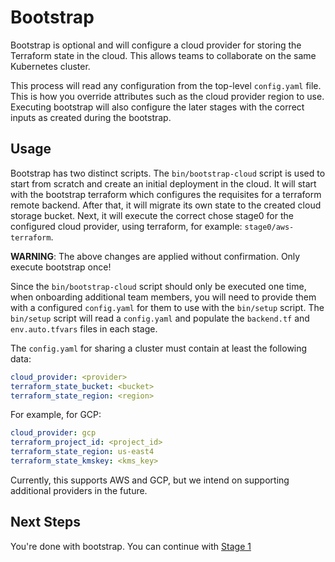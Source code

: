 # Bootstrap

Bootstrap is optional and will configure a cloud provider for storing the Terraform state in the cloud. This allows
teams to collaborate on the same Kubernetes cluster.

This process will read any configuration from the top-level `config.yaml` file. This is how you override attributes
such as the cloud provider region to use. Executing bootstrap will also configure the later stages with the correct
inputs as created during the bootstrap.

## Usage

Bootstrap has two distinct scripts. The `bin/bootstrap-cloud` script is used to start from scratch and create an
initial deployment in the cloud. It will start with the bootstrap terraform which configures the requisites for a
terraform remote backend. After that, it will migrate its own state to the created cloud storage bucket. Next, it
will execute the correct chose stage0 for the configured cloud provider, using terraform, for example:
`stage0/aws-terraform`.

**WARNING**: The above changes are applied without confirmation. Only execute bootstrap once!

Since the `bin/bootstrap-cloud` script should only be executed one time, when onboarding additional team members,
you will need to provide them with a configured `config.yaml` for them to use with the `bin/setup` script. The
`bin/setup` script will read a `config.yaml` and populate the `backend.tf` and `env.auto.tfvars` files in each
stage.

The `config.yaml` for sharing a cluster must contain at least the following data:

```yaml
cloud_provider: <provider>
terraform_state_bucket: <bucket>
terraform_state_region: <region>
```

For example, for GCP:

```yaml
cloud_provider: gcp
terraform_project_id: <project_id>
terraform_state_region: us-east4
terraform_state_kmskey: <kms_key>
```

Currently, this supports AWS and GCP, but we intend on supporting additional providers in the
future.

## Next Steps

You're done with bootstrap. You can continue with [Stage 1](../stage1/README.md)
